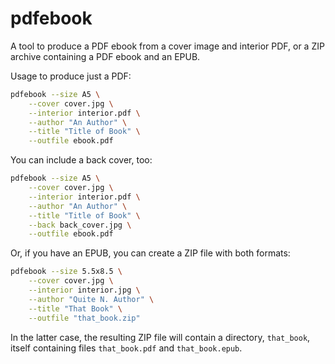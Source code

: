 # pdfebook

A tool to produce a PDF ebook from a cover image and interior PDF,
or a ZIP archive containing a PDF ebook and an EPUB.

Usage to produce just a PDF:

```bash
pdfebook --size A5 \
    --cover cover.jpg \
    --interior interior.pdf \
    --author "An Author" \
    --title "Title of Book" \
    --outfile ebook.pdf
```

You can include a back cover, too:

```bash
pdfebook --size A5 \
    --cover cover.jpg \
    --interior interior.pdf \
    --author "An Author" \
    --title "Title of Book" \
    --back back_cover.jpg \
    --outfile ebook.pdf
```

Or, if you have an EPUB, you can create a ZIP file with both formats:

```bash
pdfebook --size 5.5x8.5 \
    --cover cover.jpg \
    --interior interior.jpg \
    --author "Quite N. Author" \
    --title "That Book" \
    --outfile "that_book.zip"
```

In the latter case, the resulting ZIP file will contain a directory,
`that_book`, itself containing files `that_book.pdf` and `that_book.epub`.
